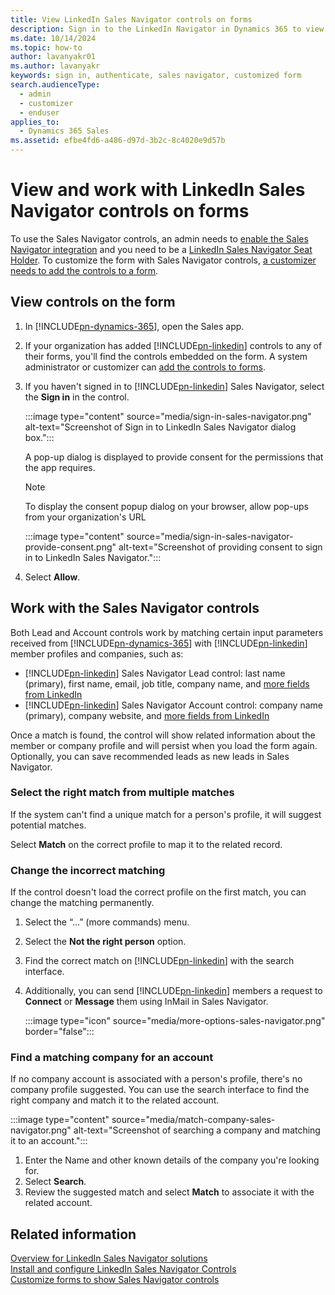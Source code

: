 ```yaml
---
title: View LinkedIn Sales Navigator controls on forms
description: Sign in to the LinkedIn Navigator in Dynamics 365 to view controls on forms. Learn how to work with controls to ensure correct profile matching.
ms.date: 10/14/2024
ms.topic: how-to
author: lavanyakr01
ms.author: lavanyakr
keywords: sign in, authenticate, sales navigator, customized form
search.audienceType: 
  - admin
  - customizer
  - enduser
applies_to: 
  - Dynamics 365 Sales
ms.assetid: efbe4fd6-a486-d97d-3b2c-8c4020e9d57b
---
```


# View and work with LinkedIn Sales Navigator controls on forms

To use the Sales Navigator controls, an admin needs to [enable the Sales Navigator integration](install-sales-navigator.md) and you need to be a [LinkedIn Sales Navigator Seat Holder](https://www.linkedin.com/help/sales-navigator/answer/50233/adding-or-removing-seat-holders-in-sales-navigator). To customize the form with Sales Navigator controls, [a customizer needs to add the controls to a form](add-sales-navigator-controls-forms.md).

## View controls on the form

1. In [!INCLUDE[pn-dynamics-365](../../includes/pn-dynamics-365.md)], open the Sales app.
2. If your organization has added [!INCLUDE[pn-linkedin](../../includes/pn-linkedin.md)] controls to any of their forms, you'll find the controls embedded on the form. A system administrator or customizer can [add the controls to forms](add-sales-navigator-controls-forms.md).
3. If you haven't signed in to [!INCLUDE[pn-linkedin](../../includes/pn-linkedin.md)] Sales Navigator, select the **Sign in** in the control.

    :::image type="content" source="media/sign-in-sales-navigator.png" alt-text="Screenshot of Sign in to LinkedIn Sales Navigator dialog box.":::

    A pop-up dialog is displayed to provide consent for the permissions that the app requires.

    >[!NOTE]
    >To display the consent popup dialog on your browser, allow pop-ups from your organization's URL

    :::image type="content" source="media/sign-in-sales-navigator-provide-consent.png" alt-text="Screenshot of providing consent to sign in to LinkedIn Sales Navigator.":::

4. Select **Allow**.

## Work with the Sales Navigator controls

Both Lead and Account controls work by matching certain input parameters received from [!INCLUDE[pn-dynamics-365](../../includes/pn-dynamics-365.md)] with [!INCLUDE[pn-linkedin](../../includes/pn-linkedin.md)] member profiles and companies, such as:

- [!INCLUDE[pn-linkedin](../../includes/pn-linkedin.md)] Sales Navigator Lead control: last name (primary), first name, email, job title, company name, and [more fields from LinkedIn](https://www.linkedin.com/help/sales-navigator/answer/79552)
- [!INCLUDE[pn-linkedin](../../includes/pn-linkedin.md)] Sales Navigator Account control: company name (primary), company website, and [more fields from LinkedIn](https://www.linkedin.com/help/sales-navigator/answer/79552)

Once a match is found, the control will show related information about the member or company profile and will persist when you load the form again. Optionally, you can save recommended leads as new leads in Sales Navigator.

### Select the right match from multiple matches

If the system can't find a unique match for a person's profile, it will suggest potential matches.

Select **Match** on the correct profile to map it to the related record.

### Change the incorrect matching

If the control doesn't load the correct profile on the first match, you can change the matching permanently.

1. Select the “…” (more commands) menu.
2. Select the **Not the right person** option.
3. Find the correct match on [!INCLUDE[pn-linkedin](../../includes/pn-linkedin.md)] with the search interface.
4. Additionally, you can send [!INCLUDE[pn-linkedin](../../includes/pn-linkedin.md)] members a request to **Connect** or **Message** them using InMail in Sales Navigator.

    :::image type="icon" source="media/more-options-sales-navigator.png" border="false":::

### Find a matching company for an account

If no company account is associated with a person's profile, there's no company profile suggested. You can use the search interface to find the right company and match it to the related account.

:::image type="content" source="media/match-company-sales-navigator.png" alt-text="Screenshot of searching a company and matching it to an account.":::

1. Enter the Name and other known details of the company you're looking for.
2. Select **Search**.
3. Review the suggested match and select **Match** to associate it with the related account.

## Related information

[Overview for LinkedIn Sales Navigator solutions](integrate-sales-navigator.md)  
[Install and configure LinkedIn Sales Navigator Controls](install-sales-navigator.md)  
[Customize forms to show Sales Navigator controls](add-sales-navigator-controls-forms.md)
